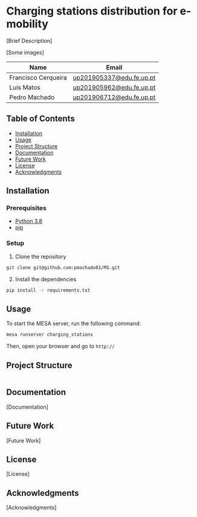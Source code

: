 # Charging stations distribution for e-mobility
[Brief Description]

[Some images]

| Name | Email |
| ---- | ----- |
| Francisco Cerqueira | up201905337@edu.fe.up.pt
| Luís Matos | up201905962@edu.fe.up.pt
| Pedro Machado | up201906712@edu.fe.up.pt

## Table of Contents
- [Installation](#installation)
- [Usage](#usage)
- [Project Structure](#project-structure)
- [Documentation](#documentation)
- [Future Work](#future-work)
- [License](#license)
- [Acknowledgments](#acknowledgments)

## Installation

### Prerequisites
- [Python 3.8](https://www.python.org/downloads/release/python-380/)
- [pip](https://pip.pypa.io/en/stable/installing/)

### Setup
1. Clone the repository
```bash
git clone git@github.com:pmachado01/MS.git
```
2. Install the dependencies
```bash
pip install -r requirements.txt
```

## Usage
To start the MESA server, run the following command:
```bash
mesa runserver charging_stations
```
Then, open your browser and go to `http://`

## Project Structure
```
```

## Documentation
[Documentation]

## Future Work
[Future Work]

## License
[License]

## Acknowledgments
[Acknowledgments]
